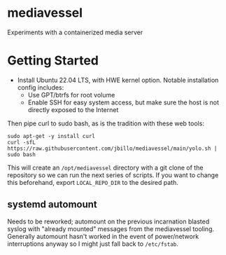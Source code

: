 # mediavessel
Experiments with a containerized media server

# Getting Started
* Install Ubuntu 22.04 LTS, with HWE kernel option. Notable installation config includes:
    * Use GPT/btrfs for root volume 
    * Enable SSH for easy system access, but make sure the host is not directly exposed to the Internet

Then pipe curl to sudo bash, as is the tradition with these web tools:

```
sudo apt-get -y install curl
curl -sfL https://raw.githubusercontent.com/jbillo/mediavessel/main/yolo.sh | sudo bash
```

This will create an `/opt/mediavessel` directory with a git clone of the repository so we can run the next series of scripts. If you want to change this beforehand, export `LOCAL_REPO_DIR` to the desired path.

## systemd automount

Needs to be reworked; automount on the previous incarnation blasted syslog with "already mounted" messages from the mediavessel tooling. Generally automount hasn't worked in the event of power/network interruptions anyway so I might just fall back to `/etc/fstab`.